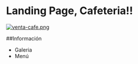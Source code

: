 # Landing Page, Cafeteria!!

[![venta-cafe.png](https://i.postimg.cc/PqBZMZBL/venta-cafe.png)](https://postimg.cc/gwHnzwcd)

##Información

* Galeria
* Menú


